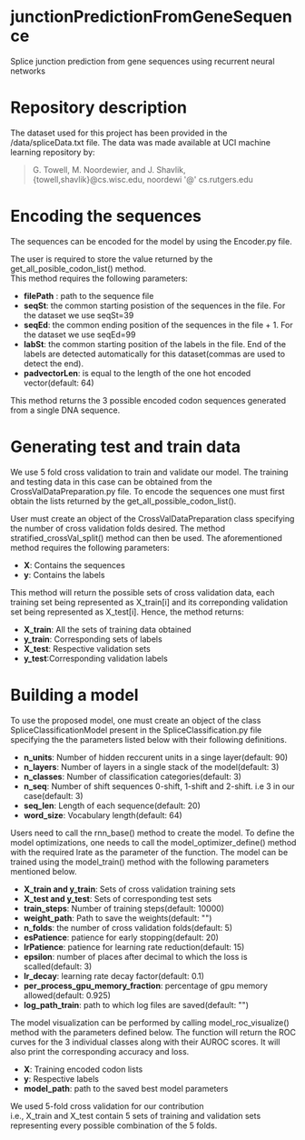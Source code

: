# junctionPredictionFromGeneSequence
Splice junction prediction from gene sequences using recurrent neural networks

# Repository description
The dataset used for this project has been provided in the /data/spliceData.txt file. The data was made available at UCI machine learning repository by:  
> G. Towell, M. Noordewier, and J. Shavlik,   
> {towell,shavlik}@cs.wisc.edu, noordewi '@' cs.rutgers.edu  

# Encoding the sequences
The sequences can be encoded for the model by using the Encoder.py file.   

The user is required to store the value returned by the get_all_posible_codon_list() method.  
This method requires the following parameters:  
- **filePath** : path to the sequence file  
- **seqSt**: the common starting posistion of the sequences in the file. For the dataset we use seqSt=39  
- **seqEd**: the common ending position of the sequences in the file + 1. For the dataset we use seqEd=99  
- **labSt**: the common starting position of the labels in the file. End of the labels are detected automatically for this dataset(commas are used to detect the end).  
- **padvectorLen**: is equal to the length of the one hot encoded vector(default: 64) 

This method returns the 3 possible encoded codon sequences generated from a single DNA sequence.

# Generating test and train data
We use 5 fold cross validation to train and validate our model. The training and testing data in this case can be obtained from the CrossValDataPreparation.py file. To encode the sequences one must first obtain the lists returned by the get_all_possible_codon_list().  

User must create an object of the CrossValDataPreparation class specifying the number of cross validation folds desired. The method stratified_crossVal_split() method can then be used. The aforementioned method requires the following parameters:  
- **X**: Contains the sequences 
- **y**: Contains the labels

This method will return the possible sets of cross validation data, each training set being represented as X_train[i] and its correponding validation set being represented as X_test[i]. Hence, the method returns:
- **X_train**: All the sets of training data obtained
- **y_train**: Corresponding sets of labels
- **X_test**: Respective validation sets
- **y_test**:Corresponding validation labels

# Building a model
To use the proposed model, one must create an object of the class SpliceClassificationModel present in the SpliceClassification.py file specifying the the parameters listed below with their following definitions.
- **n_units**: Number of hidden reccurent units in a singe layer(default: 90)
- **n_layers**: Number of layers in a single stack of the model(default: 3)
- **n_classes**: Number of classification categories(default: 3)
- **n_seq**: Number of shift sequences 0-shift, 1-shift and 2-shift. i.e 3 in our case(default: 3)
- **seq_len**: Length of each sequence(default: 20)
- **word_size**: Vocabulary length(default: 64) 

Users need to call the rnn_base() method to create the model. To define the model optimizations, one needs to call the model_optimizer_define() method with the required lrate as the parameter of the function. 
The model can be trained using the model_train() method with the following parameters mentioned below.
- **X_train and y_train**: Sets of cross validation training sets
- **X_test and y_test**: Sets of corresponding test sets
- **train_steps**: Number of training steps(default: 10000)
- **weight_path**: Path to save the weights(default: "")
- **n_folds**: the number of cross validation folds(default: 5)
- **esPatience**: patience for early stopping(default: 20)
- **lrPatience**: patience for learning rate reduction(default: 15)
- **epsilon**: number of places after decimal to which the loss is scalled(default: 3)
- **lr_decay**: learning rate decay factor(default: 0.1)
- **per_process_gpu_memory_fraction**: percentage of gpu memory allowed(default: 0.925)
- **log_path_train**: path to which log files are saved(default: "") 

The model visualization can be performed by calling model_roc_visualize() method with the parameters defined below. The function will return the ROC curves for the 3 individual classes along with their AUROC scores. It will also print the corresponding accuracy and loss. 
- **X**: Training encoded codon lists
- **y**: Respective labels
- **model_path**: path to the saved best model parameters 

We used 5-fold cross validation for our contribution  
i.e., X_train and X_test contain 5 sets of training and validation sets representing every possible combination of the 5 folds.

